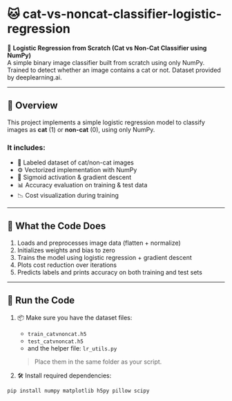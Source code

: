 # 🐱 cat-vs-noncat-classifier-logistic-regression

🧠 **Logistic Regression from Scratch (Cat vs Non-Cat Classifier using NumPy)**  
A simple binary image classifier built from scratch using only NumPy. Trained to detect whether an image contains a cat or not. Dataset provided by deeplearning.ai.

---

## 📌 Overview

This project implements a simple logistic regression model to classify images as **cat** (1) or **non-cat** (0), using only NumPy.

### It includes:
- 🧾 Labeled dataset of cat/non-cat images
- ⚙️ Vectorized implementation with NumPy
- 🔁 Sigmoid activation & gradient descent
- 📊 Accuracy evaluation on training & test data
- 📉 Cost visualization during training

---

## 🧠 What the Code Does

1. Loads and preprocesses image data (flatten + normalize)
2. Initializes weights and bias to zero
3. Trains the model using logistic regression + gradient descent
4. Plots cost reduction over iterations
5. Predicts labels and prints accuracy on both training and test sets

---

## 🚀 Run the Code

1. 📦 Make sure you have the dataset files:
   - `train_catvnoncat.h5`
   - `test_catvnoncat.h5`
   - and the helper file: `lr_utils.py`
   > Place them in the same folder as your script.

2. 🛠 Install required dependencies:
```bash
pip install numpy matplotlib h5py pillow scipy
